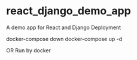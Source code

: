 # react_django_demo_app
A demo app for React and Django Deployment

docker-compose down
docker-compose up -d

OR Run by docker
